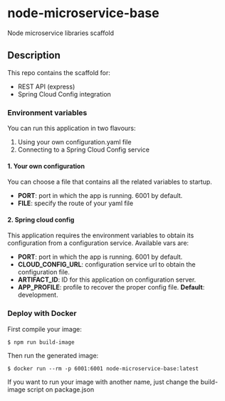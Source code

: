 # node-microservice-base
Node microservice libraries scaffold


## Description

This repo contains the scaffold for:
- REST API (express)
- Spring Cloud Config integration


### Environment variables

You can run this application in two flavours: 

1. Using your own configuration.yaml file
2. Connecting to a Spring Cloud Config service


#### 1. Your own configuration

You can choose a file that contains all the related variables to startup.

- **PORT**: port in which the app is running. 6001 by default.
- **FILE**: specify the route of your yaml file


#### 2. Spring cloud config

This application requires the environment variables to obtain its configuration from a configuration service. Available vars are:

- **PORT**: port in which the app is running. 6001 by default.
- **CLOUD_CONFIG_URL**: configuration service url to obtain the configuration file.
- **ARTIFACT_ID**: ID for this application on configuration server.
- **APP_PROFILE**: profile to recover the proper config file. **Default**: development.


### Deploy with Docker

First compile your image:

```
$ npm run build-image
```

Then run the generated image:

```
$ docker run --rm -p 6001:6001 node-microservice-base:latest
```

If you want to run your image with another name, just change the build-image script on package.json

